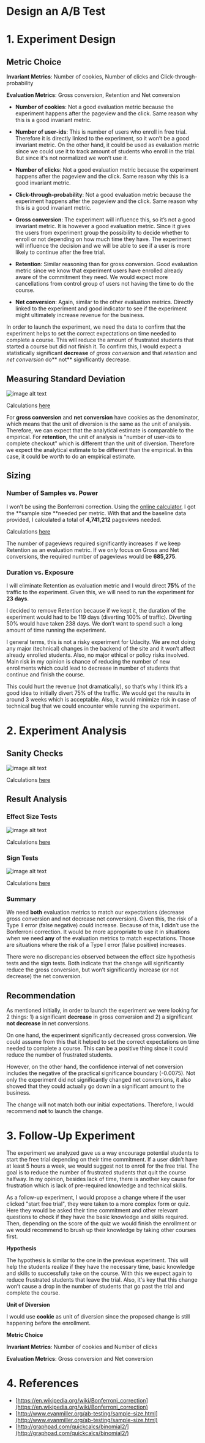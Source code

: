 # Design an A/B Test

# 1. Experiment Design

## **Metric Choice**

**Invariant Metrics**: Number of cookies, Number of clicks and Click-through-probability

**Evaluation Metrics**: Gross conversion, Retention and Net conversion

* **Number of cookies**: Not a good evaluation metric because the experiment happens after the pageview and the click. Same reason why this is a good invariant metric.

* **Number of user-ids**: This is number of users who enroll in free trial. Therefore it is directly linked to the experiment, so it won’t be a good invariant metric. On the other hand, it could be used as evaluation metric since we could use it to track amount of students who enroll in the trial. But since it's not normalized we won’t use it. 

* **Number of clicks**: Not a good evaluation metric because the experiment happens after the pageview and the click. Same reason why this is a good invariant metric.

* **Click-through-probability**: Not a good evaluation metric because the experiment happens after the pageview and the click. Same reason why this is a good invariant metric.

* **Gross conversion**: The experiment will influence this, so it’s not a good invariant metric. It is however a good evaluation metric. Since it gives the users from experiment group the possibility to decide whether to enroll or not depending on how much time they have. The experiment will influence the decision and we will be able to see if a user is more likely to continue after the free trial. 

* **Retention**: Similar reasoning than for gross conversion. Good evaluation metric since we know that experiment users have enrolled already aware of the commitment they need. We would expect more cancellations from control group of users not having the time to do the course. 

* **Net conversion**: Again, similar to the other evaluation metrics. Directly linked to the experiment and good indicator to see if the experiment might ultimately increase revenue for the business. 

In order to launch the experiment, we need the data to confirm that the experiment helps to set the correct expectations on time needed to complete a course. This will reduce the amount of frustrated students that started a course but did not finish it. To confirm this, I would expect a statistically significant **decrease** of *gross conversion* and that *retention* and *net conversion* do** not** significantly decrease.  

## **Measuring Standard Deviation**

![image alt text](img/image_0.png)

Calculations [here](https://docs.google.com/spreadsheets/d/19TeYWsLquzjPKtaNKyrdTa8gLPo005HmW0U8UILh6eg/edit#gid=0)

For **gross conversion** and **net conversion** have cookies as the denominator, which means that the unit of diversion is the same as the unit of analysis. Therefore, we can expect that the analytical estimate is comparable to the empirical. For **retention**, the unit of analysis is "number of user-ids to complete checkout" which is different than the unit of diversion. Therefore we expect the analytical estimate to be different than the empirical. In this case, it could be worth to do an empirical estimate. 

## **Sizing**

### **Number of Samples vs. Power**

I won’t be using the Bonferroni correction. Using the [online calculator](http://www.evanmiller.org/ab-testing/sample-size.html), I got the **sample size **needed per metric. With that and the baseline data provided, I calculated a total of **4,741,212** pageviews needed.

Calculations [here](https://docs.google.com/spreadsheets/d/19TeYWsLquzjPKtaNKyrdTa8gLPo005HmW0U8UILh6eg/edit#gid=1798402241)

The number of pageviews required significantly increases if we keep Retention as an evaluation metric. If we only focus on Gross and Net conversions, the required number of pageviews would be **685,275**.

### **Duration vs. Exposure**

I will eliminate Retention as evaluation metric and I would direct **75%** of the traffic to the experiment. Given this, we will need to run the experiment for **23 days**. 

I decided to remove Retention because if we kept it, the duration of the experiment would had to be 119 days (diverting 100% of traffic). Diverting 50% would have taken 238 days. We don’t want to spend such a long amount of time running the experiment. 

I general terms, this is not a risky experiment for Udacity. We are not doing any major (technical) changes in the backend of the site and it won’t affect already enrolled students. Also, no major ethical or policy risks involved. Main risk in my opinion is chance of reducing the number of new enrollments which could lead to decrease in number of students that continue and finish the course. 

This could hurt the revenue (not dramatically), so that’s why I think it’s a good idea to initially divert 75% of the traffic. We would get the results in around 3 weeks which is acceptable. Also, it would minimize risk in case of technical bug that we could encounter while running the experiment. 

# 2. Experiment Analysis

## **Sanity Checks**

![image alt text](img/image_1.png)

Calculations [here](https://docs.google.com/spreadsheets/d/19TeYWsLquzjPKtaNKyrdTa8gLPo005HmW0U8UILh6eg/edit#gid=652134021)

## **Result Analysis**

### **Effect Size Tests**

![image alt text](img/image_2.png)

Calculations [here](https://docs.google.com/spreadsheets/d/19TeYWsLquzjPKtaNKyrdTa8gLPo005HmW0U8UILh6eg/edit#gid=1097947672)

### **Sign Tests**

![image alt text](img/image_3.png)

Calculations [here](https://docs.google.com/spreadsheets/d/19TeYWsLquzjPKtaNKyrdTa8gLPo005HmW0U8UILh6eg/edit#gid=1384697897)

### **Summary**

We need **both** evaluation metrics to match our expectations (decrease gross conversion and not decrease net conversion). Given this, the risk of a Type II error (false negative) could increase. Because of this, I didn’t use the Bonferroni correction. It would be more appropriate to use it in situations when we need **any** of the evaluation metrics to match expectations. Those are situations where the risk of a Type I error (false positive) increases.

There were no discrepancies observed between the effect size hypothesis tests and the sign tests. Both indicate that the change will significantly reduce the gross conversion, but won’t significantly increase (or not decrease) the net conversion. 

## **Recommendation**

As mentioned initially, in order to launch the experiment we were looking for 2 things: 1) a significant **decrease** in gross conversion and 2) a significant **not decrease** in net conversions. 

On one hand, the experiment significantly decreased gross conversion. We could assume from this that it helped to set the correct expectations on time needed to complete a course. This can be a positive thing since it could reduce the number of frustrated students. 

However, on the other hand, the confidence interval of net conversion includes the negative of the practical significance boundary (-0.0075). Not only the experiment did not significantly changed net conversions, it also showed that they could actually go down in a significant amount to the business. 

The change will not match both our initial expectations. Therefore, I would recommend **not** to launch the change. 

# 3. Follow-Up Experiment

The experiment we analyzed gave us a way encourage potential students to start the free trial depending on their time commitment. If a user didn’t have at least 5 hours a week, we would suggest not to enroll for the free trial. The goal is to reduce the number of frustrated students that quit the course halfway. In my opinion, besides lack of time, there is another key cause for frustration which is lack of pre-required knowledge and technical skills.

As a follow-up experiment, I would propose a change where if the user clicked "start free trial", they were taken to a more complex form or quiz. Here they would be asked their time commitment and other relevant questions to check if they have the basic knowledge and skills required. Then, depending on the score of the quiz we would finish the enrollment or we would recommend to brush up their knowledge by taking other courses first. 

**Hypothesis**

The hypothesis is similar to the one in the previous experiment. This will help the students realize if they have the necessary time, basic knowledge and skills to successfully take on the course. With this we expect again to reduce frustrated students that leave the trial. Also, it's key that this change won’t cause a drop in the number of students that go past the trial and complete the course. 

**Unit of Diversion**

I would use **cookie** as unit of diversion since the proposed change is still happening before the enrollment. 

**Metric Choice**

**Invariant Metrics**: Number of cookies and Number of clicks

**Evaluation Metrics**: Gross conversion and Net conversion

# 4. References

* [https://en.wikipedia.org/wiki/Bonferroni_correction](https://en.wikipedia.org/wiki/Bonferroni_correction)
* [http://www.evanmiller.org/ab-testing/sample-size.html](http://www.evanmiller.org/ab-testing/sample-size.html)
* [http://graphpad.com/quickcalcs/binomial2/](http://graphpad.com/quickcalcs/binomial2/)
